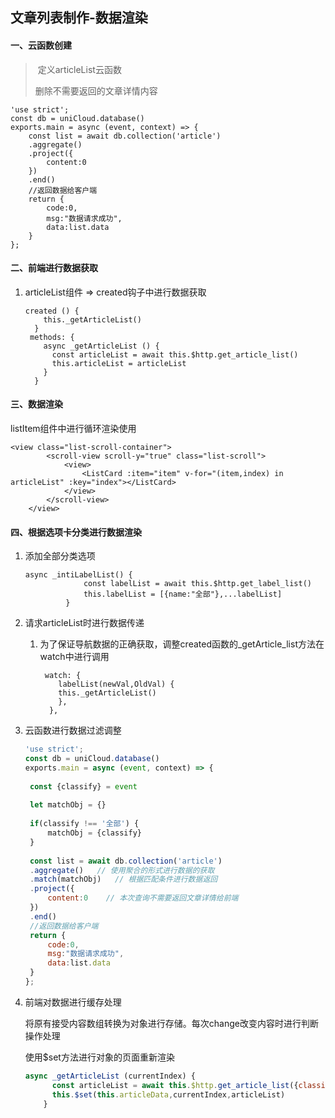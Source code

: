 

## 文章列表制作-数据渲染



#### 一、云函数创建

> ​	定义articleList云函数
>
> 删除不需要返回的文章详情内容

```react
'use strict';
const db = uniCloud.database()
exports.main = async (event, context) => {
	const list = await db.collection('article')
	.aggregate()
	.project({
		content:0
	})
	.end()
	//返回数据给客户端
	return {
		code:0,
		msg:"数据请求成功",
		data:list.data
	}
};

```

#### 二、前端进行数据获取

1. articleList组件 => created钩子中进行数据获取

   ```react
   created () {
       this._getArticleList()
     }
    methods: {
       async _getArticleList () {
         const articleList = await this.$http.get_article_list()
         this.articleList = articleList
       }
     }
   ```

#### 三、数据渲染

listItem组件中进行循环渲染使用

```react
<view class="list-scroll-container">
		<scroll-view scroll-y="true" class="list-scroll">
			<view>
				<ListCard :item="item" v-for="(item,index) in articleList" :key="index"></ListCard>
			</view>
		</scroll-view>
	</view>
```



#### 四、根据选项卡分类进行数据渲染

1. 添加全部分类选项

   ```react
   async _intiLabelList() {
   				const labelList = await this.$http.get_label_list()
   				this.labelList = [{name:"全部"},...labelList]
   			}
   ```

2. 请求articleList时进行数据传递 

   1. 为了保证导航数据的正确获取，调整created函数的_getArticle_list方法在watch中进行调用

      ```react
       watch: {
          labelList(newVal,OldVal) {
          this._getArticleList()
          },
        },
      ```

      

3. 云函数进行数据过滤调整

   ```js
   'use strict';
   const db = uniCloud.database()
   exports.main = async (event, context) => {
   	
   	const {classify} = event
   	
   	let matchObj = {}
   	
   	if(classify !== '全部') {
   		matchObj = {classify}
   	}
   	
   	const list = await db.collection('article')
   	.aggregate()   // 使用聚合的形式进行数据的获取
   	.match(matchObj)   // 根据匹配条件进行数据返回
   	.project({
   		content:0    // 本次查询不需要返回文章详情给前端
   	})
   	.end()
   	//返回数据给客户端
   	return {
   		code:0,
   		msg:"数据请求成功",
   		data:list.data
   	}
   };
   
   ```

4. 前端对数据进行缓存处理

   将原有接受内容数组转换为对象进行存储。每次change改变内容时进行判断操作处理

   使用$set方法进行对象的页面重新渲染

   ```js
   async _getArticleList (currentIndex) {
         const articleList = await this.$http.get_article_list({classify:this.labelList[currentIndex].name})
         this.$set(this.articleData,currentIndex,articleList)
       }
   ```
   
   



















​	

